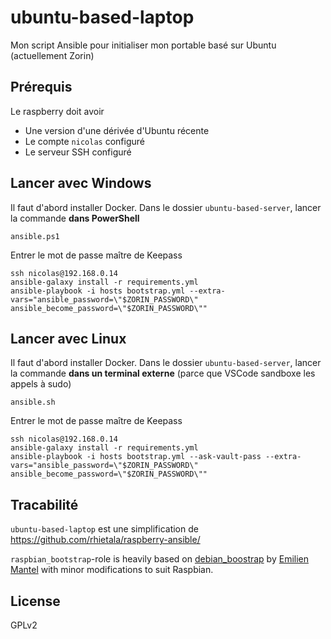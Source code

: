 # ubuntu-based-laptop

Mon script Ansible pour initialiser mon portable basé sur Ubuntu (actuellement Zorin)

## Prérequis

Le raspberry doit avoir

* Une version d'une dérivée d'Ubuntu récente
* Le compte `nicolas` configuré
* Le serveur SSH configuré

## Lancer avec Windows

Il faut d'abord installer Docker.
Dans le dossier `ubuntu-based-server`, lancer la commande **dans PowerShell**

    ansible.ps1

Entrer le mot de passe maître de Keepass

    ssh nicolas@192.168.0.14
    ansible-galaxy install -r requirements.yml
    ansible-playbook -i hosts bootstrap.yml --extra-vars="ansible_password=\"$ZORIN_PASSWORD\" ansible_become_password=\"$ZORIN_PASSWORD\""

## Lancer avec Linux

Il faut d'abord installer Docker.
Dans le dossier `ubuntu-based-server`, lancer la commande **dans un terminal externe** (parce que VSCode sandboxe les appels à sudo)

    ansible.sh

Entrer le mot de passe maître de Keepass

    ssh nicolas@192.168.0.14
    ansible-galaxy install -r requirements.yml
    ansible-playbook -i hosts bootstrap.yml --ask-vault-pass --extra-vars="ansible_password=\"$ZORIN_PASSWORD\" ansible_become_password=\"$ZORIN_PASSWORD\""

## Tracabilité

`ubuntu-based-laptop` est une simplification de https://github.com/rhietala/raspberry-ansible/

`raspbian_bootstrap`-role is heavily based on
[debian_boostrap](https://github.com/HanXHX/ansible-debian-bootstrap) by
[Emilien Mantel](https://twitter.com/hanxhx_) with minor modifications to
suit Raspbian.

## License

GPLv2
